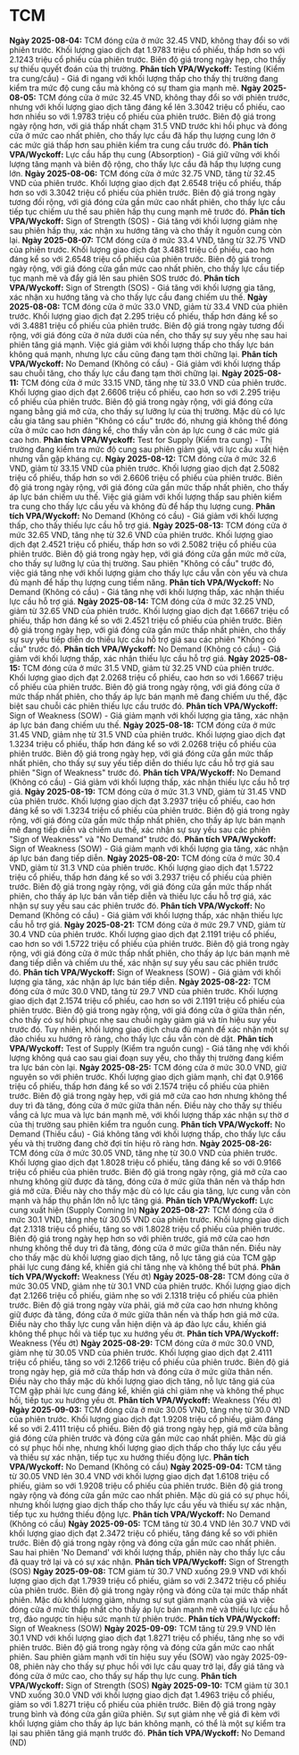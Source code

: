 # TCM

**Ngày 2025-08-04:** TCM đóng cửa ở mức 32.45 VND, không thay đổi so với phiên trước. Khối lượng giao dịch đạt 1.9783 triệu cổ phiếu, thấp hơn so với 2.1243 triệu cổ phiếu của phiên trước. Biên độ giá trong ngày hẹp, cho thấy sự thiếu quyết đoán của thị trường. **Phân tích VPA/Wyckoff:** Testing (Kiểm tra cung/cầu) - Giá đi ngang với khối lượng thấp cho thấy thị trường đang kiểm tra mức độ cung cầu mà không có sự tham gia mạnh mẽ.
**Ngày 2025-08-05:** TCM đóng cửa ở mức 32.45 VND, không thay đổi so với phiên trước, nhưng với khối lượng giao dịch tăng đáng kể lên 3.3042 triệu cổ phiếu, cao hơn nhiều so với 1.9783 triệu cổ phiếu của phiên trước. Biên độ giá trong ngày rộng hơn, với giá thấp nhất chạm 31.5 VND trước khi hồi phục và đóng cửa ở mức cao nhất phiên, cho thấy lực cầu đã hấp thụ lượng cung lớn ở các mức giá thấp hơn sau phiên kiểm tra cung cầu trước đó. **Phân tích VPA/Wyckoff:** Lực cầu hấp thụ cung (Absorption) - Giá giữ vững với khối lượng tăng mạnh và biên độ rộng, cho thấy lực cầu đã hấp thụ lượng cung lớn.
**Ngày 2025-08-06:** TCM đóng cửa ở mức 32.75 VND, tăng từ 32.45 VND của phiên trước. Khối lượng giao dịch đạt 2.6548 triệu cổ phiếu, thấp hơn so với 3.3042 triệu cổ phiếu của phiên trước. Biên độ giá trong ngày tương đối rộng, với giá đóng cửa gần mức cao nhất phiên, cho thấy lực cầu tiếp tục chiếm ưu thế sau phiên hấp thụ cung mạnh mẽ trước đó. **Phân tích VPA/Wyckoff:** Sign of Strength (SOS) - Giá tăng với khối lượng giảm nhẹ sau phiên hấp thụ, xác nhận xu hướng tăng và cho thấy ít nguồn cung còn lại.
**Ngày 2025-08-07:** TCM đóng cửa ở mức 33.4 VND, tăng từ 32.75 VND của phiên trước. Khối lượng giao dịch đạt 3.4881 triệu cổ phiếu, cao hơn đáng kể so với 2.6548 triệu cổ phiếu của phiên trước. Biên độ giá trong ngày rộng, với giá đóng cửa gần mức cao nhất phiên, cho thấy lực cầu tiếp tục mạnh mẽ và đẩy giá lên sau phiên SOS trước đó. **Phân tích VPA/Wyckoff:** Sign of Strength (SOS) - Giá tăng với khối lượng gia tăng, xác nhận xu hướng tăng và cho thấy lực cầu đang chiếm ưu thế.
**Ngày 2025-08-08:** TCM đóng cửa ở mức 33.0 VND, giảm từ 33.4 VND của phiên trước. Khối lượng giao dịch đạt 2.295 triệu cổ phiếu, thấp hơn đáng kể so với 3.4881 triệu cổ phiếu của phiên trước. Biên độ giá trong ngày tương đối rộng, với giá đóng cửa ở nửa dưới của nến, cho thấy sự suy yếu nhẹ sau hai phiên tăng giá mạnh. Việc giá giảm với khối lượng thấp cho thấy lực bán không quá mạnh, nhưng lực cầu cũng đang tạm thời chững lại. **Phân tích VPA/Wyckoff:** No Demand (Không có cầu) - Giá giảm với khối lượng thấp sau chuỗi tăng, cho thấy lực cầu đang tạm thời chững lại.
**Ngày 2025-08-11:** TCM đóng cửa ở mức 33.15 VND, tăng nhẹ từ 33.0 VND của phiên trước. Khối lượng giao dịch đạt 2.6606 triệu cổ phiếu, cao hơn so với 2.295 triệu cổ phiếu của phiên trước. Biên độ giá trong ngày rộng, với giá đóng cửa ngang bằng giá mở cửa, cho thấy sự lưỡng lự của thị trường. Mặc dù có lực cầu gia tăng sau phiên "Không có cầu" trước đó, nhưng giá không thể đóng cửa ở mức cao hơn đáng kể, cho thấy vẫn còn áp lực cung ở các mức giá cao hơn. **Phân tích VPA/Wyckoff:** Test for Supply (Kiểm tra cung) - Thị trường đang kiểm tra mức độ cung sau phiên giảm giá, với lực cầu xuất hiện nhưng vẫn gặp kháng cự.
**Ngày 2025-08-12:** TCM đóng cửa ở mức 32.6 VND, giảm từ 33.15 VND của phiên trước. Khối lượng giao dịch đạt 2.5082 triệu cổ phiếu, thấp hơn so với 2.6606 triệu cổ phiếu của phiên trước. Biên độ giá trong ngày rộng, với giá đóng cửa gần mức thấp nhất phiên, cho thấy áp lực bán chiếm ưu thế. Việc giá giảm với khối lượng thấp sau phiên kiểm tra cung cho thấy lực cầu yếu và không đủ để hấp thụ lượng cung. **Phân tích VPA/Wyckoff:** No Demand (Không có cầu) - Giá giảm với khối lượng thấp, cho thấy thiếu lực cầu hỗ trợ giá.
**Ngày 2025-08-13:** TCM đóng cửa ở mức 32.65 VND, tăng nhẹ từ 32.6 VND của phiên trước. Khối lượng giao dịch đạt 2.4521 triệu cổ phiếu, thấp hơn so với 2.5082 triệu cổ phiếu của phiên trước. Biên độ giá trong ngày hẹp, với giá đóng cửa gần mức mở cửa, cho thấy sự lưỡng lự của thị trường. Sau phiên "Không có cầu" trước đó, việc giá tăng nhẹ với khối lượng giảm cho thấy lực cầu vẫn còn yếu và chưa đủ mạnh để hấp thụ lượng cung tiềm năng. **Phân tích VPA/Wyckoff:** No Demand (Không có cầu) - Giá tăng nhẹ với khối lượng thấp, xác nhận thiếu lực cầu hỗ trợ giá.
**Ngày 2025-08-14:** TCM đóng cửa ở mức 32.25 VND, giảm từ 32.65 VND của phiên trước. Khối lượng giao dịch đạt 1.6667 triệu cổ phiếu, thấp hơn đáng kể so với 2.4521 triệu cổ phiếu của phiên trước. Biên độ giá trong ngày hẹp, với giá đóng cửa gần mức thấp nhất phiên, cho thấy sự suy yếu tiếp diễn do thiếu lực cầu hỗ trợ giá sau các phiên "Không có cầu" trước đó. **Phân tích VPA/Wyckoff:** No Demand (Không có cầu) - Giá giảm với khối lượng thấp, xác nhận thiếu lực cầu hỗ trợ giá.
**Ngày 2025-08-15:** TCM đóng cửa ở mức 31.5 VND, giảm từ 32.25 VND của phiên trước. Khối lượng giao dịch đạt 2.0268 triệu cổ phiếu, cao hơn so với 1.6667 triệu cổ phiếu của phiên trước. Biên độ giá trong ngày rộng, với giá đóng cửa ở mức thấp nhất phiên, cho thấy áp lực bán mạnh mẽ đang chiếm ưu thế, đặc biệt sau chuỗi các phiên thiếu lực cầu trước đó. **Phân tích VPA/Wyckoff:** Sign of Weakness (SOW) - Giá giảm mạnh với khối lượng gia tăng, xác nhận áp lực bán đang chiếm ưu thế.
**Ngày 2025-08-18:** TCM đóng cửa ở mức 31.45 VND, giảm nhẹ từ 31.5 VND của phiên trước. Khối lượng giao dịch đạt 1.3234 triệu cổ phiếu, thấp hơn đáng kể so với 2.0268 triệu cổ phiếu của phiên trước. Biên độ giá trong ngày hẹp, với giá đóng cửa gần mức thấp nhất phiên, cho thấy sự suy yếu tiếp diễn do thiếu lực cầu hỗ trợ giá sau phiên "Sign of Weakness" trước đó. **Phân tích VPA/Wyckoff:** No Demand (Không có cầu) - Giá giảm với khối lượng thấp, xác nhận thiếu lực cầu hỗ trợ giá.
**Ngày 2025-08-19:** TCM đóng cửa ở mức 31.3 VND, giảm từ 31.45 VND của phiên trước. Khối lượng giao dịch đạt 3.2937 triệu cổ phiếu, cao hơn đáng kể so với 1.3234 triệu cổ phiếu của phiên trước. Biên độ giá trong ngày rộng, với giá đóng cửa gần mức thấp nhất phiên, cho thấy áp lực bán mạnh mẽ đang tiếp diễn và chiếm ưu thế, xác nhận sự suy yếu sau các phiên "Sign of Weakness" và "No Demand" trước đó. **Phân tích VPA/Wyckoff:** Sign of Weakness (SOW) - Giá giảm mạnh với khối lượng gia tăng, xác nhận áp lực bán đang tiếp diễn.
**Ngày 2025-08-20:** TCM đóng cửa ở mức 30.4 VND, giảm từ 31.3 VND của phiên trước. Khối lượng giao dịch đạt 1.5722 triệu cổ phiếu, thấp hơn đáng kể so với 3.2937 triệu cổ phiếu của phiên trước. Biên độ giá trong ngày rộng, với giá đóng cửa gần mức thấp nhất phiên, cho thấy áp lực bán vẫn tiếp diễn và thiếu lực cầu hỗ trợ giá, xác nhận sự suy yếu sau các phiên trước đó. **Phân tích VPA/Wyckoff:** No Demand (Không có cầu) - Giá giảm với khối lượng thấp, xác nhận thiếu lực cầu hỗ trợ giá.
**Ngày 2025-08-21:** TCM đóng cửa ở mức 29.7 VND, giảm từ 30.4 VND của phiên trước. Khối lượng giao dịch đạt 2.1191 triệu cổ phiếu, cao hơn so với 1.5722 triệu cổ phiếu của phiên trước. Biên độ giá trong ngày rộng, với giá đóng cửa ở mức thấp nhất phiên, cho thấy áp lực bán mạnh mẽ đang tiếp diễn và chiếm ưu thế, xác nhận sự suy yếu sau các phiên trước đó. **Phân tích VPA/Wyckoff:** Sign of Weakness (SOW) - Giá giảm với khối lượng gia tăng, xác nhận áp lực bán tiếp diễn.
**Ngày 2025-08-22:** TCM đóng cửa ở mức 30.0 VND, tăng từ 29.7 VND của phiên trước. Khối lượng giao dịch đạt 2.1574 triệu cổ phiếu, cao hơn so với 2.1191 triệu cổ phiếu của phiên trước. Biên độ giá trong ngày rộng, với giá đóng cửa ở giữa thân nến, cho thấy có sự hồi phục nhẹ sau chuỗi ngày giảm giá và tín hiệu suy yếu trước đó. Tuy nhiên, khối lượng giao dịch chưa đủ mạnh để xác nhận một sự đảo chiều xu hướng rõ ràng, cho thấy lực cầu vẫn còn dè dặt. **Phân tích VPA/Wyckoff:** Test of Supply (Kiểm tra nguồn cung) - Giá tăng nhẹ với khối lượng không quá cao sau giai đoạn suy yếu, cho thấy thị trường đang kiểm tra lực bán còn lại.
**Ngày 2025-08-25:** TCM đóng cửa ở mức 30.0 VND, giữ nguyên so với phiên trước. Khối lượng giao dịch giảm mạnh, chỉ đạt 0.9166 triệu cổ phiếu, thấp hơn đáng kể so với 2.1574 triệu cổ phiếu của phiên trước. Biên độ giá trong ngày hẹp, với giá mở cửa cao hơn nhưng không thể duy trì đà tăng, đóng cửa ở mức giữa thân nến. Điều này cho thấy sự thiếu vắng cả lực mua và lực bán mạnh mẽ, với khối lượng thấp xác nhận sự thờ ơ của thị trường sau phiên kiểm tra nguồn cung. **Phân tích VPA/Wyckoff:** No Demand (Thiếu cầu) - Giá không tăng với khối lượng thấp, cho thấy lực cầu yếu và thị trường đang chờ đợi tín hiệu rõ ràng hơn.
**Ngày 2025-08-26:** TCM đóng cửa ở mức 30.05 VND, tăng nhẹ từ 30.0 VND của phiên trước. Khối lượng giao dịch đạt 1.8028 triệu cổ phiếu, tăng đáng kể so với 0.9166 triệu cổ phiếu của phiên trước. Biên độ giá trong ngày rộng, giá mở cửa cao nhưng không giữ được đà tăng, đóng cửa ở mức giữa thân nến và thấp hơn giá mở cửa. Điều này cho thấy mặc dù có lực cầu gia tăng, lực cung vẫn còn mạnh và hấp thụ phần lớn nỗ lực tăng giá. **Phân tích VPA/Wyckoff:** Lực cung xuất hiện (Supply Coming In)
**Ngày 2025-08-27:** TCM đóng cửa ở mức 30.1 VND, tăng nhẹ từ 30.05 VND của phiên trước. Khối lượng giao dịch đạt 2.1318 triệu cổ phiếu, tăng so với 1.8028 triệu cổ phiếu của phiên trước. Biên độ giá trong ngày hẹp hơn so với phiên trước, giá mở cửa cao hơn nhưng không thể duy trì đà tăng, đóng cửa ở mức giữa thân nến. Điều này cho thấy mặc dù khối lượng giao dịch tăng, nỗ lực tăng giá của TCM gặp phải lực cung đáng kể, khiến giá chỉ tăng nhẹ và không thể bứt phá. **Phân tích VPA/Wyckoff:** Weakness (Yếu ớt)
**Ngày 2025-08-28:** TCM đóng cửa ở mức 30.05 VND, giảm nhẹ từ 30.1 VND của phiên trước. Khối lượng giao dịch đạt 2.1266 triệu cổ phiếu, giảm nhẹ so với 2.1318 triệu cổ phiếu của phiên trước. Biên độ giá trong ngày vừa phải, giá mở cửa cao hơn nhưng không giữ được đà tăng, đóng cửa ở mức giữa thân nến và thấp hơn giá mở cửa. Điều này cho thấy lực cung vẫn hiện diện và áp đảo lực cầu, khiến giá không thể phục hồi và tiếp tục xu hướng yếu ớt. **Phân tích VPA/Wyckoff:** Weakness (Yếu ớt)
**Ngày 2025-08-29:** TCM đóng cửa ở mức 30.0 VND, giảm nhẹ từ 30.05 VND của phiên trước. Khối lượng giao dịch đạt 2.4111 triệu cổ phiếu, tăng so với 2.1266 triệu cổ phiếu của phiên trước. Biên độ giá trong ngày hẹp, giá mở cửa thấp hơn và đóng cửa ở mức giữa thân nến. Điều này cho thấy mặc dù khối lượng giao dịch tăng, nỗ lực tăng giá của TCM gặp phải lực cung đáng kể, khiến giá chỉ giảm nhẹ và không thể phục hồi, tiếp tục xu hướng yếu ớt. **Phân tích VPA/Wyckoff:** Weakness (Yếu ớt)
**Ngày 2025-09-03:** TCM đóng cửa ở mức 30.05 VND, tăng nhẹ từ 30.0 VND của phiên trước. Khối lượng giao dịch đạt 1.9208 triệu cổ phiếu, giảm đáng kể so với 2.4111 triệu cổ phiếu. Biên độ giá trong ngày hẹp, giá mở cửa bằng giá đóng cửa phiên trước và đóng cửa gần mức cao nhất phiên. Mặc dù giá có sự phục hồi nhẹ, nhưng khối lượng giao dịch thấp cho thấy lực cầu yếu và thiếu sự xác nhận, tiếp tục xu hướng thiếu động lực. **Phân tích VPA/Wyckoff:** No Demand (Không có cầu)
**Ngày 2025-09-04:** TCM tăng từ 30.05 VND lên 30.4 VND với khối lượng giao dịch đạt 1.6108 triệu cổ phiếu, giảm so với 1.9208 triệu cổ phiếu của phiên trước. Biên độ giá trong ngày rộng và đóng cửa gần mức cao nhất phiên. Mặc dù giá có sự phục hồi, nhưng khối lượng giao dịch thấp cho thấy lực cầu yếu và thiếu sự xác nhận, tiếp tục xu hướng thiếu động lực. **Phân tích VPA/Wyckoff:** No Demand (Không có cầu)
**Ngày 2025-09-05:** TCM tăng từ 30.4 VND lên 30.7 VND với khối lượng giao dịch đạt 2.3472 triệu cổ phiếu, tăng đáng kể so với phiên trước. Biên độ giá trong ngày rộng và đóng cửa gần mức cao nhất phiên. Sau hai phiên 'No Demand' với khối lượng thấp, phiên này cho thấy lực cầu đã quay trở lại và có sự xác nhận. **Phân tích VPA/Wyckoff:** Sign of Strength (SOS)
**Ngày 2025-09-08:** TCM giảm từ 30.7 VND xuống 29.9 VND với khối lượng giao dịch đạt 1.7939 triệu cổ phiếu, giảm so với 2.3472 triệu cổ phiếu của phiên trước. Biên độ giá trong ngày rộng và đóng cửa tại mức thấp nhất phiên. Mặc dù khối lượng giảm, nhưng sự sụt giảm mạnh của giá và việc đóng cửa ở mức thấp nhất cho thấy áp lực bán mạnh mẽ và thiếu lực cầu hỗ trợ, đảo ngược tín hiệu sức mạnh từ phiên trước. **Phân tích VPA/Wyckoff:** Sign of Weakness (SOW)
**Ngày 2025-09-09:** TCM tăng từ 29.9 VND lên 30.1 VND với khối lượng giao dịch đạt 1.8271 triệu cổ phiếu, tăng nhẹ so với phiên trước. Biên độ giá trong ngày rộng và đóng cửa gần mức cao nhất phiên. Sau phiên giảm mạnh với tín hiệu suy yếu (SOW) vào ngày 2025-09-08, phiên này cho thấy sự phục hồi với lực cầu quay trở lại, đẩy giá tăng và đóng cửa ở mức cao, cho thấy sự hấp thụ lực cung. **Phân tích VPA/Wyckoff:** Sign of Strength (SOS)
**Ngày 2025-09-10:** TCM giảm từ 30.1 VND xuống 30.0 VND với khối lượng giao dịch đạt 1.4963 triệu cổ phiếu, giảm so với 1.8271 triệu cổ phiếu của phiên trước. Biên độ giá trong ngày trung bình và đóng cửa gần giữa phiên. Sự sụt giảm nhẹ về giá đi kèm với khối lượng giảm cho thấy áp lực bán không mạnh, có thể là một sự kiểm tra lại sau phiên tăng giá mạnh trước đó. **Phân tích VPA/Wyckoff:** No Demand (ND)
